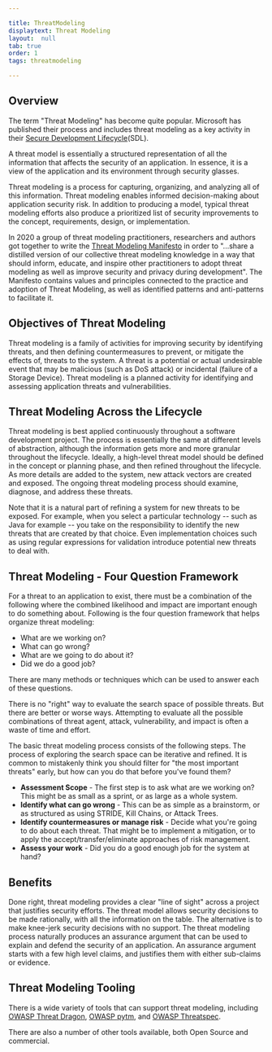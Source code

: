 ```yaml
---

title: ThreatModeling
displaytext: Threat Modeling
layout:  null
tab: true
order: 1
tags: threatmodeling

---
```


## Overview

The term "Threat Modeling" has become quite popular. Microsoft has published their process
and includes threat modeling as a key activity in their [Secure Development
Lifecycle](https://www.microsoft.com/en-us/securityengineering/sdl)(SDL).

A threat model is essentially a structured representation of all the
information that affects the security of an application. In essence, it
is a view of the application and its environment through security glasses.

Threat modeling is a process for capturing, organizing, and analyzing
all of this information. Threat modeling enables informed
decision-making about application security risk. In addition to
producing a model, typical threat modeling efforts also produce a
prioritized list of security improvements to the concept, requirements,
design, or implementation.

In 2020 a group of threat modeling practitioners, researchers and authors got together to write the [Threat Modeling Manifesto](https://www.threatmodelingmanifesto.org/) in order to "...share a distilled version of our collective threat modeling knowledge in a way that should inform, educate, and inspire other practitioners to adopt threat modeling as well as improve security and privacy during development". The Manifesto contains values and principles connected to the practice and adoption of Threat Modeling, as well as identified patterns and anti-patterns to facilitate it.

## Objectives of Threat Modeling

Threat modeling is a family of activities for improving security by
identifying threats, and then defining
countermeasures to prevent, or mitigate the effects of, threats to the
system. A threat is a potential or actual undesirable event that may be
malicious (such as DoS attack) or incidental (failure of a Storage
Device). Threat modeling is a planned activity for identifying and
assessing application threats and vulnerabilities.

## Threat Modeling Across the Lifecycle

Threat modeling is best applied continuously throughout a software
development project. The process is essentially the same at different
levels of abstraction, although the information gets more and more
granular throughout the lifecycle. Ideally, a high-level threat model
should be defined in the concept or planning phase, and then refined
throughout the lifecycle. As more details are added to the system, new
attack vectors are created and exposed. The ongoing threat modeling
process should examine, diagnose, and address these threats.

Note that it is a natural part of refining a system for new threats to
be exposed. For example, when you select a particular technology -- such
as Java for example -- you take on the responsibility to identify the
new threats that are created by that choice. Even implementation choices
such as using regular expressions for validation introduce potential new
threats to deal with.

## Threat Modeling - Four Question Framework

For a threat to an application to exist, there must be a combination of
the following where the combined likelihood and impact are important
enough to do something about. Following is the four question framework
that helps organize threat modeling:

  - What are we working on?
  - What can go wrong?
  - What are we going to do about it?
  - Did we do a good job?

There are many methods or techniques which can be used to answer each of these questions.

There is no "right" way to evaluate the search space of possible
threats. But there are better or worse ways. Attempting to evaluate all
the possible combinations of threat agent, attack, vulnerability, and
impact is often a waste of time and effort.

The basic threat modeling process consists of the following
steps. The process of exploring the search space can be iterative and refined. It is common to mistakenly think you should filter for "the most important threats" early, but how can you do that before you've found them?

  - **Assessment Scope** - The first step is to ask what are we working on? This might be as small as a sprint, or as large as a whole system.
  - **Identify what can go wrong** - This can be as simple as a brainstorm, or as structured as using STRIDE, Kill Chains, or Attack Trees.
  - **Identify countermeasures or manage risk** - Decide what you're going to do about each threat. That might be to implement a mitigation, or to apply the accept/transfer/eliminate approaches of risk management.
  - **Assess your work** - Did you do a good enough job for the system at hand?

## Benefits

Done right, threat modeling provides a clear "line of sight" across a
project that justifies security efforts. The threat model allows
security decisions to be made rationally, with all the information on
the table. The alternative is to make knee-jerk security decisions with
no support. The threat modeling process naturally produces an assurance
argument that can be used to explain and defend the security of an
application. An assurance argument starts with a few high level claims,
and justifies them with either sub-claims or evidence.

## Threat Modeling Tooling

There is a wide variety of tools that can support threat modeling, including [OWASP Threat Dragon](https://docs.threatdragon.org/), [OWASP pytm](https://owasp.org/www-project-pytm/), and [OWASP Threatspec](https://owasp.org/www-project-threatspec/). 

There are also a number of other tools available, both Open Source and commercial.
